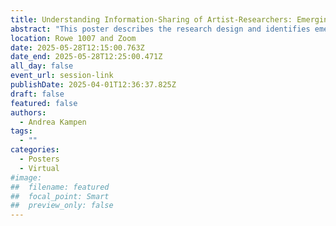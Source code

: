 ```yaml
---
title: Understanding Information-Sharing of Artist-Researchers: Emerging Themes
abstract: "This poster describes the research design and identifies emerging themes of a work-in-progress dissertation study, titled Understanding information-sharing of artist-researchers. In the context of this study artist-researcher includes individuals who self-identify as enmeshing artistic and scholarly approaches to research. The doctoral research study will provide an account and analysis of how artist-researchers share (or do not share) information among themselves and others by exploring the conditions that encourage and discourage sharing. The study considers what it means to share and be shared with, and brings attention to obscured aspects of the research process."
location: Rowe 1007 and Zoom
date: 2025-05-28T12:15:00.763Z
date_end: 2025-05-28T12:25:00.471Z
all_day: false
event_url: session-link
publishDate: 2025-04-01T12:36:37.825Z
draft: false
featured: false
authors:
  - Andrea Kampen
tags:
  - ""
categories:
  - Posters
  - Virtual
#image:
##  filename: featured
##  focal_point: Smart
##  preview_only: false
---
```

